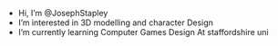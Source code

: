 - Hi, I’m @JosephStapley
- I’m interested in 3D modelling and character Design 
- I’m currently learning Computer Games Design At staffordshire uni 

<!---
JosephStapley/JosephStapley is a ✨ special ✨ repository because its `README.md` (this file) appears on your GitHub profile.
You can click the Preview link to take a look at your changes.
--->

